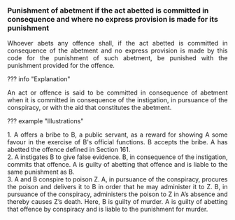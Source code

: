 ### Punishment of abetment if the act abetted is committed in consequence and where no express provision is made for its punishment
<div style="text-align: justify">

Whoever abets any offence shall, if the act abetted is committed in consequence of the abetment and no express provision is made by this code for the punishment of such abetment, be punished with the punishment provided for the offence.

</div>

??? info "Explanation"
    <div style="text-align: justify"> An act or offence is said to be committed in consequence of abetment when it is committed in consequence of the instigation, in pursuance of the conspiracy, or with the aid that constitutes the abetment.

??? example "Illustrations"
    <div style="text-align: justify"> 1. A offers a bribe to B, a public servant, as a reward for showing A some favour in the exercise of B's official functions. B accepts the bribe. A has abetted the offence defined in Section 161.
    <div style="text-align: justify"> 2. A instigates B to give false evidence. B, in consequence of the instigation, commits that offence. A is guilty of abetting that offence and is liable to the same punishment as B.
    <div style="text-align: justify"> 3. A and B conspire to poison Z. A, in pursuance of the conspiracy, procures the poison and delivers it to B in order that he may administer it to Z. B, in pursuance of the conspiracy, administers the poison to Z in A’s absence and thereby causes Z’s death. Here, B is guilty of murder. A is guilty of abetting that offence by conspiracy and is liable to the punishment for murder.
